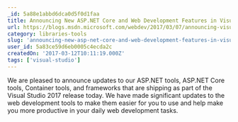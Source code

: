 ```yaml
---
_id: 5a88e1abbd6dca0d5f0d1faa
title: Announcing New ASP.NET Core and Web Development Features in Visual Studio 2017
url: https://blogs.msdn.microsoft.com/webdev/2017/03/07/announcing-visual-studio-2017/
category: libraries-tools
slug: 'announcing-new-asp-net-core-and-web-development-features-in-visual-studio-2017'
user_id: 5a83ce59d6eb0005c4ecda2c
createdOn: '2017-03-12T10:11:19.000Z'
tags: ['visual-studio']
---
```


We are pleased to announce updates to our ASP.NET tools, ASP.NET Core tools, Container tools, and frameworks that are shipping as part of the Visual Studio 2017 release today.  We have made significant updates to the web development tools to make them easier for you to use and help make you more productive in your daily web development tasks.
